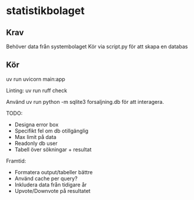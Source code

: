 # statistikbolaget

## Krav
Behöver data från systembolaget
Kör via script.py för att skapa en databas

## Kör
uv run uvicorn main:app

Linting: uv run ruff check

Använd uv run python -m sqlite3 forsaljning.db för att interagera.

TODO:
- Designa error box
- Specifikt fel om db otillgänglig
- Max limit på data
- Readonly db user
- Tabell över sökningar + resultat

Framtid:
- Formatera output/tabeller bättre
- Använd cache per query?
- Inkludera data från tidigare år
- Upvote/Downvote på resultatet
